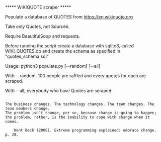 ***** WIKIQUOTE scraper *****

Populate a database of QUOTES from https://en.wikiquote.org 

Take only Quotes, not Sourced.

Require BeautifulSoup and requests.

Before running the script create a database with sqlite3, called WIKI_QUOTES.db and create the schema as specified in "quotes_schema.sql"

Usage: python3 populate.py [--random] [--all]

With --random, 100 people are raffled and every quotes for each are scraped.

With --all, everybody who have Quotes are scraped.

~~~~~~~~~~~~~~~~~~~~~~~~~~~~~~~~~~~~~~~~~~~~~~~~~~~~~~~~~~~~~~~~~~~~~~~~~~~~~~~~~~~~~~~~~~~~~~~~~~~~~~~~~~~~~~~~~~~~~~~~~

The business changes. The technology changes. The team changes. The team members change. 
The problem isn't change, per se, because change is going to happen; the problem, rather, is the inability to cope with change when it comes.

    Kent Beck (2000), Extreme programming explained: embrace change. p. 28.




